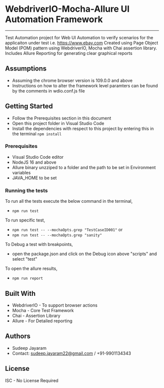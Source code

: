 # WebdriverIO-Mocha-Allure UI Automation Framework
*********************************************************
Test Automation project for Web UI Automation to verify scenarios for the applicaiton under test i.e. https://www.ebay.com
Created using Page Object Model (POM) pattern using WebdriverIO, Mocha with Chai assertion library.
Includes Allure Reporting for generating clear graphical reports 

## Assumptions  
* Assuming the chrome browser version is 109.0.0 and above
* Instructions on how to alter the framework level paramters can be found by the comments in wdio.conf.js file

## Getting Started
* Follow the Prerequisites section in this document
* Open this project folder in Visual Studio Code
* Install the dependencies with respect to this project by entering this in the terminal <code>npm install</code>

### Prerequisites
* Visual Studio Code editor
* NodeJS 16 and above
* Allure binary unzziped to a folder and the path to be set in Environment variables
* JAVA_HOME to be set

### Running the tests
To run all the tests execute the below command in the terminal,
* <code>npm run test</code>

To run specific test,
* <code>npm run test -- --mochaOpts.grep "TestCaseID001"</code>
or
* <code>npm run test -- --mochaOpts.grep "sanity"</code>

To Debug a test with breakpoints,
* open the package.json and click on the Debug icon above "scripts" and select "test"

To open the allure results,
* <code>npm run report</code>

## Built With
* WebdriverIO - To support browser actions
* Mocha - Core Test Framework
* Chai - Assertion Library
* Allure - For Detailed reporting

## Authors
* Sudeep Jayaram 
* Contact: sudeep.jayaram22@gmail.com / +91-9901134343 

## License
ISC - No License Required
